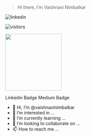 > Hi there, I'm Vaishnavi Nimbalkar

![linkedin](https://www.linkedin.com/in/vaishnavinimbalkar26/)

![visitors](https://visitor-badge.glitch.me/badge?page_id=page.id)

<img height="180em" src="https://github-readme-stats.vercel.app/api?username=vaishnavinimbalkar&show_icons=true&hide_border=true&&count_private=true&include_all_commits=true" />


Linkedin Badge Medium Badge 



- 👋 Hi, I’m @vaishnavinimbalkar
- 👀 I’m interested in ...
- 🌱 I’m currently learning ...
- 💞️ I’m looking to collaborate on ...
- 📫 How to reach me ...

<!---
vaishnavinimbalkar/vaishnavinimbalkar is a ✨ special ✨ repository because its `README.md` (this file) appears on your GitHub profile.
You can click the Preview link to take a look at your changes.
--->
